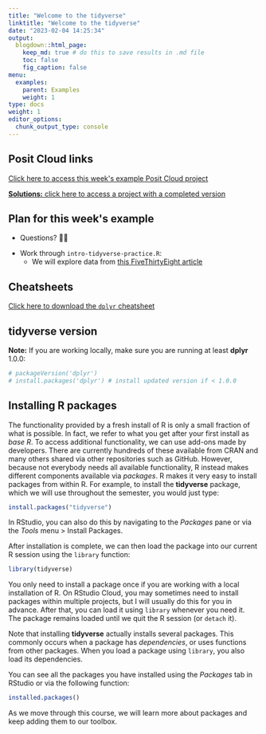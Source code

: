 ```yaml
---
title: "Welcome to the tidyverse"
linktitle: "Welcome to the tidyverse"
date: "2023-02-04 14:25:34"
output:
  blogdown::html_page:
    keep_md: true # do this to save results in .md file
    toc: false
    fig_caption: false
menu:
  examples:
    parent: Examples
    weight: 1
type: docs
weight: 1
editor_options:
  chunk_output_type: console
---
```


## Posit Cloud links

[Click here to access this week's example Posit Cloud project](https://posit.cloud/spaces/328615/content/5261012)

[**Solutions:** click here to access a project with a completed version](https://posit.cloud/spaces/328615/content/5261013)


## Plan for this week's example
- Questions? :raising_hand_woman:
<!-- - Wrap up slides from Tuesday (`dplyr::summarize`) -->
- Work through `intro-tidyverse-practice.R`:
  - We will explore data from [this FiveThirtyEight article](https://fivethirtyeight.com/features/the-economic-guide-to-picking-a-college-major/)
  <!-- - On our own devices: 1. Getting Comfortable with Data Frames -->
  <!-- - As a group: discuss results, answer questions -->
  <!-- - On our own devices: 2. Using Functions in Packages -->


## Cheatsheets

[Click here to download the `dplyr` cheatsheet](https://raw.githubusercontent.com/rstudio/cheatsheets/main/data-transformation.pdf)


## tidyverse version

**Note:** If you are working locally, make sure you are running at least **dplyr** 1.0.0:


```r
# packageVersion('dplyr')
# install.packages('dplyr') # install updated version if < 1.0.0
```


## Installing R packages

The functionality provided by a fresh install of R is only a small fraction of what is possible. In fact, we refer to what you get after your first install as _base R_. To access additional functionality, we can use add-ons made by developers. There are currently hundreds of these available from CRAN and many others shared via other repositories such as GitHub. However, because not everybody needs all available functionality, R instead makes different components available via _packages_. R makes it very easy to install packages from within R. For example, to install the __tidyverse__ package, which we will use throughout the semester, you would just type:


```r
install.packages("tidyverse")
```

In RStudio, you can also do this by navigating to the _Packages_ pane or via the _Tools_ menu > Install Packages.

After installation is complete, we can then load the package into our current R session using the `library` function:


```r
library(tidyverse)
```

You only need to install a package once if you are working with a local installation of R. On RStudio Cloud, you may sometimes need to install packages within multiple projects, but I will usually do this for you in advance. After that, you can load it using `library` whenever you need it. The package remains loaded until we quit the R session (or `detach` it).

Note that installing __tidyverse__ actually installs several packages. This commonly occurs when a package has *dependencies*, or uses functions from other packages. When you load a package using `library`, you also load its dependencies.

You can see all the packages you have installed using the _Packages_ tab in RStudio or via the following function:


```r
installed.packages()
```

As we move through this course, we will learn more about packages and keep adding them to our toolbox.


<!-- **Note that in this course (at least, on most browsers), grey boxes are used to show R code typed into the R console. The symbol `##` is used to denote what the R console outputs.** -->

